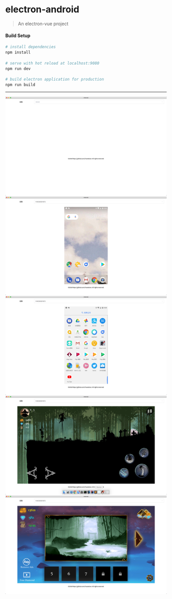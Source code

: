 # electron-android

> An electron-vue project

#### Build Setup

``` bash
# install dependencies
npm install

# serve with hot reload at localhost:9080
npm run dev

# build electron application for production
npm run build


```

---

![](./public/1.png)
![](./public/2.png)
![](./public/3.png)
![](./public/4.png)
![](./public/5.png)
